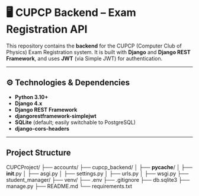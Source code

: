 # 🖥️ CUPCP Backend – Exam Registration API

This repository contains the **backend** for the CUPCP (Computer Club of Physics) Exam Registration system. It is built with **Django** and **Django REST Framework**, and uses **JWT** (via Simple JWT) for authentication.

---

## ⚙️ Technologies & Dependencies

- **Python 3.10+**  
- **Django 4.x**  
- **Django REST Framework**  
- **djangorestframework-simplejwt**  
- **SQLite** (default; easily switchable to PostgreSQL)  
- **django-cors-headers**  

---

## Project Structure
CUPCProject/
├── accounts/
├── cupcp_backend/
│   ├── __pycache__/
│   ├── __init__.py
│   ├── asgi.py
│   ├── settings.py
│   ├── urls.py
│   ├── wsgi.py
├── student_manager/
├── venv/
├── .env
├── .gitignore
├── db.sqlite3
├── manage.py
├── README.md
└── requirements.txt
